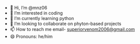 - 👋 Hi, I’m @mnz06
- 👀 I’m interested in coding
- 🌱 I’m currently learning python
- 💞️ I’m looking to collaborate on phyton-based projects
- 📫 How to reach me email- superiorvenom2006@gmail.com
- 😄 Pronouns: he/him
<!---
mnz06/mnz06 is a ✨ special ✨ repository because its `README.md` (this file) appears on your GitHub profile.
You can click the Preview link to take a look at your changes.
--->
